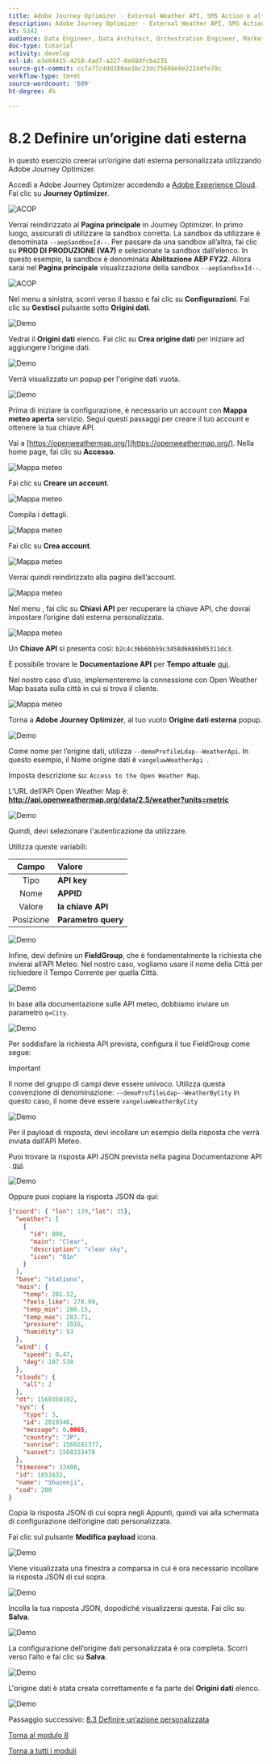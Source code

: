 ```yaml
---
title: Adobe Journey Optimizer - External Weather API, SMS Action e altro ancora - Definire un’origine dati esterna
description: Adobe Journey Optimizer - External Weather API, SMS Action e altro ancora - Definire un’origine dati esterna
kt: 5342
audience: Data Engineer, Data Architect, Orchestration Engineer, Marketer
doc-type: tutorial
activity: develop
exl-id: e3e04415-4258-4ad7-a227-0e68dfcba235
source-git-commit: cc7a77c4dd380ae1bc23dc75608e8e2224dfe78c
workflow-type: tm+mt
source-wordcount: '609'
ht-degree: 4%

---
```


# 8.2 Definire un’origine dati esterna

In questo esercizio creerai un’origine dati esterna personalizzata utilizzando Adobe Journey Optimizer.

Accedi a Adobe Journey Optimizer accedendo a [Adobe Experience Cloud](https://experience.adobe.com). Fai clic su **Journey Optimizer**.

![ACOP](../module7/images/acophome.png)

Verrai reindirizzato al **Pagina principale**  in Journey Optimizer. In primo luogo, assicurati di utilizzare la sandbox corretta. La sandbox da utilizzare è denominata `--aepSandboxId--`. Per passare da una sandbox all’altra, fai clic su **PROD DI PRODUZIONE (VA7)** e selezionate la sandbox dall’elenco. In questo esempio, la sandbox è denominata **Abilitazione AEP FY22**. Allora sarai nel **Pagina principale** visualizzazione della sandbox `--aepSandboxId--`.

![ACOP](../module7/images/acoptriglp.png)

Nel menu a sinistra, scorri verso il basso e fai clic su **Configurazioni**. Fai clic su **Gestisci** pulsante sotto **Origini dati**.

![Demo](./images/menudatasources.png)

Vedrai il **Origini dati** elenco.
Fai clic su **Crea origine dati** per iniziare ad aggiungere l’origine dati.

![Demo](./images/dshome.png)

Verrà visualizzato un popup per l&#39;origine dati vuota.

![Demo](./images/emptyds.png)

Prima di iniziare la configurazione, è necessario un account con **Mappa meteo aperta** servizio. Segui questi passaggi per creare il tuo account e ottenere la tua chiave API.

Vai a [https://openweathermap.org/](https://openweathermap.org/). Nella home page, fai clic su **Accesso**.

![Mappa meteo](./images/owm.png)

Fai clic su **Creare un account**.

![Mappa meteo](./images/owm1.png)

Compila i dettagli.

![Mappa meteo](./images/owm2.png)

Fai clic su **Crea account**.

![Mappa meteo](./images/owm3.png)

Verrai quindi reindirizzato alla pagina dell’account.

![Mappa meteo](./images/owm4.png)

Nel menu , fai clic su **Chiavi API** per recuperare la chiave API, che dovrai impostare l’origine dati esterna personalizzata.

![Mappa meteo](./images/owm5.png)

Un **Chiave API** si presenta così: `b2c4c36b6bb59c3458d6686b05311dc3`.

È possibile trovare le **Documentazione API** per **Tempo attuale** [qui](https://openweathermap.org/current).

Nel nostro caso d’uso, implementeremo la connessione con Open Weather Map basata sulla città in cui si trova il cliente.

![Mappa meteo](./images/owm6.png)

Torna a **Adobe Journey Optimizer**, al tuo vuoto **Origine dati esterna** popup.

![Demo](./images/emptyds.png)

Come nome per l’origine dati, utilizza `--demoProfileLdap--WeatherApi`. In questo esempio, il Nome origine dati è `vangeluwWeatherApi `.

Imposta descrizione su: `Access to the Open Weather Map`.

L’URL dell’API Open Weather Map è: **http://api.openweathermap.org/data/2.5/weather?units=metric**

![Demo](./images/dsname.png)

Quindi, devi selezionare l&#39;autenticazione da utilizzare.

Utilizza queste variabili:

| Campo | Valore |
|:-----------------------:| :-----------------------|
| Tipo | **API key** |
| Nome | **APPID** |
| Valore | **la chiave API** |
| Posizione | **Parametro query** |

![Demo](./images/dsauth.png)

Infine, devi definire un **FieldGroup**, che è fondamentalmente la richiesta che invierai all’API Meteo. Nel nostro caso, vogliamo usare il nome della Città per richiedere il Tempo Corrente per quella Città.

![Demo](./images/fg.png)

In base alla documentazione sulle API meteo, dobbiamo inviare un parametro `q=City`.

![Demo](./images/owmapi.png)

Per soddisfare la richiesta API prevista, configura il tuo FieldGroup come segue:

>[!IMPORTANT]
>
>Il nome del gruppo di campi deve essere univoco. Utilizza questa convenzione di denominazione: `--demoProfileLdap--WeatherByCity` in questo caso, il nome deve essere `vangeluwWeatherByCity`

![Demo](./images/fg1.png)

Per il payload di risposta, devi incollare un esempio della risposta che verrà inviata dall’API Meteo.

Puoi trovare la risposta API JSON prevista nella pagina Documentazione API . [qui](https://openweathermap.org/current).

![Demo](./images/owmapi1.png)

Oppure puoi copiare la risposta JSON da qui:

```json
{"coord": { "lon": 139,"lat": 35},
  "weather": [
    {
      "id": 800,
      "main": "Clear",
      "description": "clear sky",
      "icon": "01n"
    }
  ],
  "base": "stations",
  "main": {
    "temp": 281.52,
    "feels_like": 278.99,
    "temp_min": 280.15,
    "temp_max": 283.71,
    "pressure": 1016,
    "humidity": 93
  },
  "wind": {
    "speed": 0.47,
    "deg": 107.538
  },
  "clouds": {
    "all": 2
  },
  "dt": 1560350192,
  "sys": {
    "type": 3,
    "id": 2019346,
    "message": 0.0065,
    "country": "JP",
    "sunrise": 1560281377,
    "sunset": 1560333478
  },
  "timezone": 32400,
  "id": 1851632,
  "name": "Shuzenji",
  "cod": 200
}
```

Copia la risposta JSON di cui sopra negli Appunti, quindi vai alla schermata di configurazione dell’origine dati personalizzata.

Fai clic sul pulsante **Modifica payload** icona.

![Demo](./images/owmapi2.png)

Viene visualizzata una finestra a comparsa in cui è ora necessario incollare la risposta JSON di cui sopra.

![Demo](./images/owmapi3.png)

Incolla la tua risposta JSON, dopodiché visualizzerai questa. Fai clic su **Salva**.

![Demo](./images/owmapi4.png)

La configurazione dell’origine dati personalizzata è ora completa. Scorri verso l’alto e fai clic su **Salva**.

![Demo](./images/dssave.png)

L&#39;origine dati è stata creata correttamente e fa parte del **Origini dati** elenco.

![Demo](./images/dslist.png)

Passaggio successivo: [8.3 Definire un’azione personalizzata](./ex3.md)

[Torna al modulo 8](journey-orchestration-external-weather-api-sms.md)

[Torna a tutti i moduli](../../overview.md)
